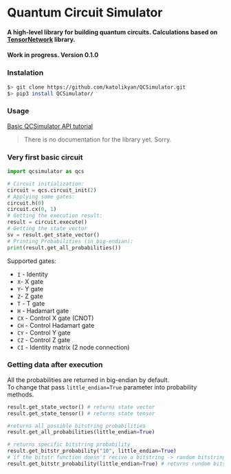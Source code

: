 # Quantum Circuit Simulator

#### A high-level library for building quantum circuits. Calculations based on [TensorNetwork](https://github.com/google/TensorNetwork) library.
#### Work in progress. Version 0.1.0

### Instalation

```bash
$> git clone https://github.com/katolikyan/QCSimulator.git
$> pip3 install QCSimulator/
```

### Usage 
[Basic QCSimulator API tutorial](https://colab.research.google.com/drive/1T0vml0bgntL4Wlog3c_28DKCZQ1FSPiV)

> There is no documentation for the library yet. Sorry.

### Very first basic circuit
```python
import qcsimulator as qcs

# Circuit initialization:
circuit = qcs.circuit_init(2)
# Applying some gates:
circuit.h(0)
circuit.cx(0, 1)
# Getting the execution result:
result = circuit.execute()
# Getting the state vector
sv = result.get_state_vector()
# Printing Probabilities (in big-endian):
print(result.get_all_probabilities())

```
Supported gates:
* `I` - Identity
* `X`- X gate
* `Y`- Y gate
* `Z`- Z gate
* `T` - T gate
* `H` - Hadamart gate
* `CX` - Control X gate (CNOT)
* `CH` - Control Hadamart gate
* `CY` - Control Y gate
* `CZ` - Control Z gate
* `CI` - Identity matrix (2 node connection)

### Getting data after execution
All the probabilities are returned in big-endian by default. \
To change that pass `little_endian=True` parameter into probability methods.
 
```python
result.get_state_vector() # returns state vector
result.get_state_tensor() # returns state tensor

#returns all possible bitstring probabilities
result.get_all_probabilities(little_endian=True) 

# returns specific bitstring probability
result.get_bitstr_probability("10", little_endian=True)
# if the bitstr function doesn't recive a bitstring -> random bitstring probability is returned
result.get_bitstr_probability(little_endian=True) # returns rundom bitstring probability.
```
